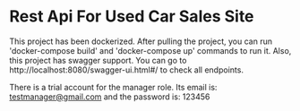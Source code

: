 # Rest Api For Used Car Sales Site
This project has been dockerized. After pulling the project, you can run 'docker-compose build' and 'docker-compose up' commands to run it.
Also, this project has swagger support. You can go to http://localhost:8080/swagger-ui.html#/ to check all endpoints.

There is a trial account for the manager role. Its email is: testmanager@gmail.com and the password is: 123456

